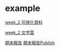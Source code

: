 # example
[week_2 可視化資料](https://ipasss.github.io/example/Week2/Data_Visualize.html)

[week_2 文字雲 ](https://ipasss.github.io/example/Week2/Text_cloud.html)

[期末報告](https://github.com/Ipasss/example/blob/master/app.R)
[期末報告Publish](https://peijunghsin.shinyapps.io/final_project/)
